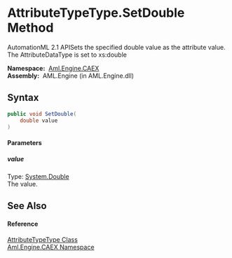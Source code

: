 AttributeTypeType.SetDouble Method
==================================
AutomationML 2.1 APISets the specified double value as the attribute value. The AttributeDataType is set to xs:double

  **Namespace:**  [Aml.Engine.CAEX][1]  
  **Assembly:**  AML.Engine (in AML.Engine.dll)

Syntax
------

```csharp
public void SetDouble(
	double value
)
```

#### Parameters

##### *value*
Type: [System.Double][2]  
The value.


See Also
--------

#### Reference
[AttributeTypeType Class][3]  
[Aml.Engine.CAEX Namespace][1]  

[1]: ../README.md
[2]: https://docs.microsoft.com/dotnet/api/system.double
[3]: README.md
[4]: https://www.automationml.org
[5]: ../../icons/logoShade.png